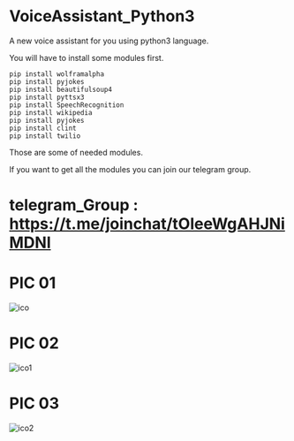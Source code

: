 # VoiceAssistant_Python3

A new voice assistant for you using python3 language. 

You will have to install some modules first.

```
pip install wolframalpha
pip install pyjokes
pip install beautifulsoup4
pip install pyttsx3
pip install SpeechRecognition
pip install wikipedia
pip install pyjokes
pip install clint
pip install twilio

```
Those are some of needed modules.

If you want to get all the modules you can join our telegram group.

# telegram_Group : https://t.me/joinchat/tOleeWgAHJNiMDNl

# PIC 01
![ico](https://user-images.githubusercontent.com/85686518/141814203-6da07629-1af5-475b-b98b-bfe5ceaa5032.png)

# PIC 02
![ico1](https://user-images.githubusercontent.com/85686518/141814344-7474406f-d264-4297-8d23-26e4ee37c131.png)

# PIC 03
![ico2](https://user-images.githubusercontent.com/85686518/141814533-157a557c-7a92-49aa-bb73-b74c0013f90b.png)
